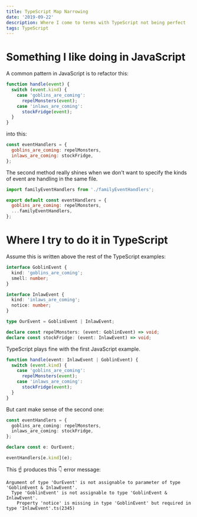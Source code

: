 ```yaml
---
title: TypeScript Map Narrowing
date: '2019-09-22'
description: Where I come to terms with TypeScript not being perfect
tags: TypeScript
---
```


# Something I like doing in JavaScript

A common pattern in JavaScript is to refactor this:

```js
function handle(event) {
  switch (event.kind) {
    case 'goblins_are_coming':
      repelMonsters(event);
    case 'inlaws_are_coming':
      stockFridge(event);
  }
}
```

into this:

```js
const eventHandlers = {
  goblins_are_coming: repelMonsters,
  inlaws_are_coming: stockFridge,
};
```

The second method really shines when we don't want to specify the kinds of event are handling in the same file.

```js
import familyEventHandlers from './familyEventHandlers';

export default const eventHandlers = {
  goblins_are_coming: repelMonsters,
  ...familyEventHandlers,
};
```

# Where I try to do it in TypeScript

Assume this is written above the rest of the TypeScript examples:

```ts
interface GoblinEvent {
  kind: 'goblins_are_coming';
  smell: number;
}

interface InlawEvent {
  kind: 'inlaws_are_coming';
  notice: number;
}

type OurEvent = GoblinEvent | InlawEvent;

declare const repelMonsters: (event: GoblinEvent) => void;
declare const stockFridge: (event: InlawEvent) => void;
```

TypeScript plays fine with the first JavaScript example.

```ts
function handle(event: InlawEvent | GoblinEvent) {
  switch (event.kind) {
    case 'goblins_are_coming':
      repelMonsters(event);
    case 'inlaws_are_coming':
      stockFridge(event);
  }
}
```

But cant make sense of the second one:

```ts
const eventHandlers = {
  goblins_are_coming: repelMonsters,
  inlaws_are_coming: stockFridge,
};

declare const e: OurEvent;

eventHandlers[e.kind](e);
```

This ☝ produces this 👇 error message:

```
Argument of type 'OurEvent' is not assignable to parameter of type 'GoblinEvent & InlawEvent'.
  Type 'GoblinEvent' is not assignable to type 'GoblinEvent & InlawEvent'.
    Property 'notice' is missing in type 'GoblinEvent' but required in type 'InlawEvent'.ts(2345)

```
